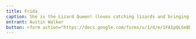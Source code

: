 ```yaml
---
title: Frida
caption: She is the Lizard Queen! (loves catching lizards and bringing them inside the house)
entrant: Austin Walker
button: <form action="https://docs.google.com/forms/u/1/d/e/1FAIpQLSeBblQMqbBMeuApn2iPdutPu_wvMXp7h9YlIcRDEgHzWuKEQw/formResponse" method="post"><div class="form-element"></div><span>Votes</span><input type="text" name="entry.1281403322" required placeholder="$"></br><button type="submit" name="button">Cast Votes</button></form>
---
```

